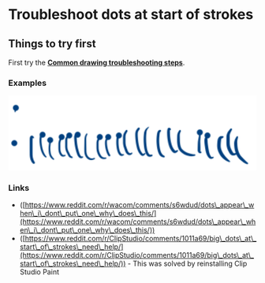 # Troubleshoot dots at start of strokes

## Things to try first

First try the [**Common drawing troubleshooting steps**](common-drawing-troubleshooting-steps.md).&#x20;

### Examples

![](<../.gitbook/assets/image (277).png>)

### Links

* ([https://www.reddit.com/r/wacom/comments/s6wdud/dots\_appear\_when\_i\_dont\_put\_one\_why\_does\_this/](https://www.reddit.com/r/wacom/comments/s6wdud/dots\_appear\_when\_i\_dont\_put\_one\_why\_does\_this/))
* ([https://www.reddit.com/r/ClipStudio/comments/1011a69/big\_dots\_at\_start\_of\_strokes\_need\_help/](https://www.reddit.com/r/ClipStudio/comments/1011a69/big\_dots\_at\_start\_of\_strokes\_need\_help/)) - This was solved by reinstalling Clip Studio Paint





##

